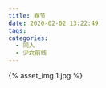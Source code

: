 ```yaml
---
title: 春节
date: 2020-02-02 13:22:49
tags: 
categories: 
  - 同人
  - 少女前线
---
```


<div class="card"> 

{% asset_img 1.jpg %}

</div>
